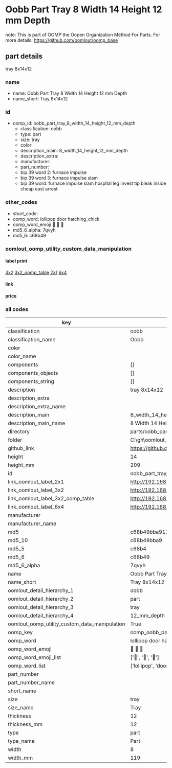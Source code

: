 # Oobb Part Tray 8 Width 14 Height 12 mm Depth  

note: This is part of OOMP the Oopen Organization Method For Parts. For more details: https://github.com/oomlout/oomp_base

##  part details
  



tray 8x14x12



### name
* name: Oobb Part Tray 8 Width 14 Height 12 mm Depth
* name_short: Tray 8x14x12 
### id
* oomp_id: oobb_part_tray_8_width_14_height_12_mm_depth
  * classification: oobb
  * type: part
  * size: tray
  * color: 
  * description_main: 8_width_14_height_12_mm_depth
  * description_extra: 
  * manufacturer: 
  * part_number: 
  * bip 39 word 2: furnace impulse
  * bip 39 word 3: furnace impulse slam
  * bip 39 word: furnace impulse slam hospital leg invest tip bleak inside cheap east arrest

### other_codes
* short_code: 
* oomp_word: lollipop door hatching_chick
* oomp_word_emoji :lollipop: :door: :hatching_chick:
* md5_6_alpha: 7qvyh
* md5_6: c68b49






### oomlout_oomp_utility_custom_data_manipulation
#### label print
[3x2](http://192.168.1.245:1112/?label=oomp%207qvyh)
[3x2_oomp_table](http://192.168.1.108:1112/?label=oomp%207qvyh)
[2x1](http://192.168.1.242:1112/?label=oomp%207qvyh)
[6x4](http://192.168.1.55:1112/?label=oomp%207qvyh)    

#### link

                              

#### price







### all codes 
| key | value |  
| --- | --- |  
| classification | oobb |  
| classification_name | Oobb |  
| color |  |  
| color_name |  |  
| components | [] |  
| components_objects | [] |  
| components_string | [] |  
| description | tray 8x14x12 |  
| description_extra |  |  
| description_extra_name |  |  
| description_main | 8_width_14_height_12_mm_depth |  
| description_main_name | 8 Width 14 Height 12 mm Depth |  
| directory | parts/oobb_part_tray_8_width_14_height_12_mm_depth |  
| folder | C:\gh\oomlout_oobb_version_4_generated_parts\parts\oobb_part_tray_8_width_14_height_12_mm_depth |  
| github_link | https://github.com/oomlout/oomlout_oomp_part_src/tree/main/parts/oobb_part_tray_8_width_14_height_12_mm_depth |  
| height | 14 |  
| height_mm | 209 |  
| id | oobb_part_tray_8_width_14_height_12_mm_depth |  
| link_oomlout_label_2x1 | http://192.168.1.242:1112/?label=oomp%207qvyh |  
| link_oomlout_label_3x2 | http://192.168.1.245:1112/?label=oomp%207qvyh |  
| link_oomlout_label_3x2_oomp_table | http://192.168.1.108:1112/?label=oomp%207qvyh |  
| link_oomlout_label_6x4 | http://192.168.1.55:1112/?label=oomp%207qvyh |  
| manufacturer |  |  
| manufacturer_name |  |  
| md5 | c68b49bba9179c51d7bfa6df961c8af2 |  
| md5_10 | c68b49bba9 |  
| md5_5 | c68b4 |  
| md5_6 | c68b49 |  
| md5_6_alpha | 7qvyh |  
| name | Oobb Part Tray 8 Width 14 Height 12 mm Depth |  
| name_short | Tray 8x14x12  |  
| oomlout_detail_hierarchy_1 | oobb |  
| oomlout_detail_hierarchy_2 | part |  
| oomlout_detail_hierarchy_3 | tray |  
| oomlout_detail_hierarchy_4 | 12_mm_depth |  
| oomlout_oomp_utility_custom_data_manipulation | True |  
| oomp_key | oomp_oobb_part_tray_8_width_14_height_12_mm_depth |  
| oomp_word | lollipop door hatching_chick |  
| oomp_word_emoji | :lollipop: :door: :hatching_chick: |  
| oomp_word_emoji_list | [':lollipop:', ':door:', ':hatching_chick:'] |  
| oomp_word_list | ['lollipop', 'door', 'hatching_chick'] |  
| part_number |  |  
| part_number_name |  |  
| short_name |  |  
| size | tray |  
| size_name | Tray |  
| thickness | 12 |  
| thickness_mm | 12 |  
| type | part |  
| type_name | Part |  
| width | 8 |  
| width_mm | 119 |  
